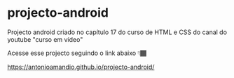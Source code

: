# projecto-android
Projecto android criado no capítulo 17 do curso de HTML e CSS do canal do youtube "curso em vídeo"

Acesse esse projecto seguindo o link abaixo 👇🏾

<a href="https://antonioamandio.github.io/projecto-android/" target="_blank">https://antonioamandio.github.io/projecto-android/</a>
